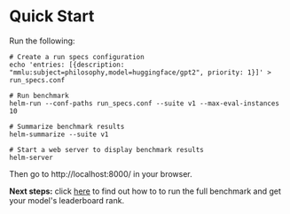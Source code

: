# Quick Start

Run the following:

```
# Create a run specs configuration
echo 'entries: [{description: "mmlu:subject=philosophy,model=huggingface/gpt2", priority: 1}]' > run_specs.conf

# Run benchmark
helm-run --conf-paths run_specs.conf --suite v1 --max-eval-instances 10

# Summarize benchmark results
helm-summarize --suite v1

# Start a web server to display benchmark results
helm-server
```

Then go to http://localhost:8000/ in your browser.

**Next steps:** click [here](get_helm_rank.md) to find out how to to run the full benchmark and get your model's leaderboard rank.